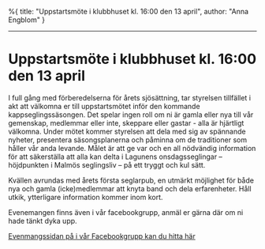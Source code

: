 %{
title: "Uppstartsmöte i klubbhuset kl. 16:00 den 13 april",
author: "Anna Engblom"
}

---

# Uppstartsmöte i klubbhuset kl. 16:00 den 13 april

I full gång med förberedelserna för årets sjösättning, tar styrelsen tillfället
i akt att välkomna er till uppstartsmötet inför den kommande
kappseglingssäsongen. Det spelar ingen roll om ni är gamla eller nya till vår
gemenskap, medlemmar eller inte, skeppare eller gastar - alla är hjärtligt
välkomna. Under mötet kommer styrelsen att dela med sig av spännande nyheter,
presentera säsongsplanerna och påminna om de traditioner som håller vår anda
levande. Målet är att ge var och en all nödvändig information för att
säkerställa att alla kan delta i Lagunens onsdagsseglingar – höjdpunkten i
Malmös seglingsliv – på ett tryggt och kul sätt.

Kvällen avrundas med årets första seglarpub, en utmärkt möjlighet för både nya
och gamla (icke)medlemmar att knyta band och dela erfarenheter. Håll utkik,
ytterligare information kommer inom kort.

Evenemangen finns även i vår facebookgrupp, anmäl er gärna där om ni hade
tänkt dyka upp.

[Evenmangssidan på i vår Facebookgrupp kan du hitta här](https://www.facebook.com/groups/735263096495783/events)
